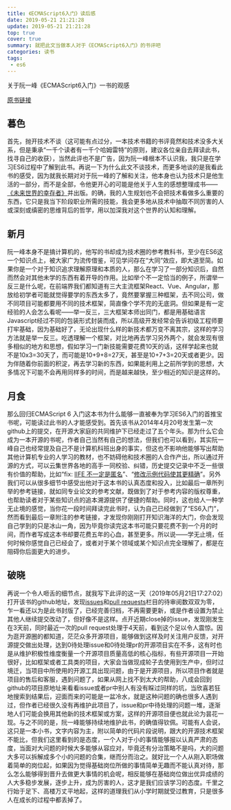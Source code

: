 ```yaml
---
title: 《ECMAScript6入门》读后感
date: 2019-05-21 21:21:28
update: 2019-05-21 21:21:28
top: true
cover: true
summary: 就把此文当做本人对于《ECMAScript6入门》的书评吧
categories: 读书
tags:
 - es6
---
```


关于阮一峰《ECMAScript6入门》一书的观感

<!--more-->

[原书链接](https://es6.ruanyifeng.com/#docs/reference)

## 暮色
首先，抛开技术不谈（这可能有点过分，一本技术书籍的书评竟然和技术没多大关系，但是秉承“一千个读者有一千个哈姆雷特”的原则，建议各位亲自去拜读此书，找寻自己的收获），当然此评也不是广告，因为阮一峰根本不认识我，我只是在学习ES6过程中了解到此书。再说一下为什么此文不谈技术，而更多地谈的是我看此书的感受，因为就我长期对对于阮一峰的了解和关注，他本身也认为技术只是他生活的一部分，而不是全部，令他更开心的可能是他关于人生的感想整理成书——[《未来世界的幸存者》](http://www.ruanyifeng.com/blog/2019/01/survivor-preface.html)并出版。的确，我的人生规划也不会把技术看做多么重要的东西，它只是我当下阶段职业所需的技能，我会更多地从技术中抽取不同厉害的人或深刻或缜密的思维背后的哲学，用以加深我对这个世界的认知和理解。

## 新月
阮一峰本身不是搞计算机的，他写的书却成为技术圈的参考教科书，至少在ES6这一个知识点上，被大家广为流传借鉴，可见学问存在“大同”效应，即大道至简。如果你是一个对于知识追求理解原理和本质的人，那么在学习了一部分知识后，自然而然会对其他未学的东西有着开导的作用。比如举个不一定恰当的例子，所谓举一反三是什么呢，在前端界我们都知道有三大主流框架React、Vue、Angular，那放给初学者可能就觉得要学的东西太多了，竟然要掌握三种框架，去不同公司，做不同项目可能都要用不同的技术框架，简直像个学不完的无底洞。但如果是有一定经验的人会怎么看呢——举一反三，三大框架本师出同门，都是用基础语言Javascript经过不同的包装形式封装而成，所以高级开发经常会告诉初级工程师要打牢基础，因为基础好了，无论出现什么样的新技术都万变不离其宗，这样的学习方法就是举一反三。吃透理解一个框架，对比地再去学习另外两个，就会发现有很多相似的地方和思想，假如学习一门新技能需要花费10天的话，这样学起来也就不是10x3=30天了，而可能是10+9+8=27天，甚至是10+7+3=20天或者更少。因为伴随着你前面的积淀，再去学习新的东西，如果能利用上之前所学到的思想，大多情况下可能不会再用同样多的时间，而是越来越快，至少相近的知识是这样的。

## 月食
那么回归ECMAScript 6 入门这本书为什么能够一直被奉为学习ES6入门的首推宝书呢，可能读过此书的人才能感受到。首先该书从2014年4月20号发生第一次github上的提交，在开源大家庭的共同维护下已经走过了五个年头。那为什么它会成为一本开源的书呢，作者自己当然有自己的想法，但我们也可以看到，其实阮一峰自己也经常提及自己不是计算机科班出身的事实，但这也不影响他能够写出帮助其他计算机专业的人学习的教材，也不妨碍他和技术圈的人合作产出，所以通过开源的方式，可以云集世界各地的高手一同校验、纠错，历史提交记录中不乏一些很有价值的帮助，比如“fix: [IIFE 不一定是匿名](https://github.com/ruanyf/es6tutorial/commit/eba11dd8c79819d8af9aa4ff39e35a901c0449d9)”、“[修改示例代码使其更精确](https://github.com/ruanyf/es6tutorial/commit/57fe8c62fc3c282df0dfb61156edeccc511a4815)”。另外我们可以从很多细节中感受出他对于这本书的认真态度和投入，比如最后一章所列举的参考链接，就如同专业论文的参考文献，既做到了对于参考内容的版权尊重，也帮助读者对于某些知识点的追本溯源提供了便捷的帮助。同时，这也给人一种学无止境的感觉，当你花一段时间拜读完此书时，认为自己已经做到了“ES6入门”，然而看到最后一章附注的参考链接，才发现你刚刚打开知识海洋的大门，你会发现自己学到的只是冰山一角，因为毕竟你读完这本书可能只要花费不到一个月的时间，而作者写成这本书却要花费五年的心血，甚至更多。所以说——学无止境，任何时候你感觉自己已经会了，或者对于某个领域或某个知识点完全理解了，都是在阻碍你后面更大的进步。

## 破晓
再说一个令人咂舌的细节点，就我写下此评的这一天（2019年05月21日17:27:02）打开该书的github地址，发现[issues](https://github.com/ruanyf/es6tutorial/issues)和[pull requests](https://github.com/ruanyf/es6tutorial/pulls)栏目的待审阅数双双为零，乍一看还以为是此书封版了，已经完善归档，不再需要更新，或是作者设置为禁止其他人继续提交改动了，但好像不是这样。点开近期close掉的issue，发现刚发生在3天前，同时最近一次的pull request处理于4天前，看到这个足以令人震惊。因为逛开源圈的都知道，茫茫众多开源项目，能够做到这样及时关注用户反馈，对开源提交做出处理，达到0待处理issue和0待处理pr的开源项目实在不多，这有时也是从维护积极性维度衡量一个开源项目质量高低的核心指标，有些开源项目一开始很好，比如框架或者工具类的项目，大家会当做现成轮子去使用到生产中，但时过境迁，当项目中所使用的开源工具出现问题，由于是开源项目，所以项目作者就是项目的售后和客服，遇到问题了，如果从网上找不到太大的帮助，八成会回到github的项目原地址来看看issue或者pr中别人有没有睬过同样的坑，当欣喜若狂地搜索到结果后，迎面而来的可能是一盆冷水，就是这种问题的确也很多人遇到过，但作者已经很久没有再维护此项目了，issue和pr中待处理的问题一堆，逐渐地人们可能会换用其他新的技术框架或方案，这样的开源项目便也就此论为昙花一现。与之不同的是，阮一峰能够持续地维护此书，的确值得钦佩。可能有人会说，这只是一本小书，文字内容为主，附以简单的代码片段说明，跟大的开源技术框架不能比，但我们这里看到的是态度，一个人对于小的事情能够报以认真严肃的态度，当面对大问题的时候大多能够从容应对，毕竟还有分治策略不是吗，大的问题大多可以拆解成多个小的问题的合集，继而分而治之。就好比一个人从刚入职场做着简单的岗位起，如果因为觉得基础岗位所做的事情简单无趣而不能认真对待，那么怎么能够得到晋升去做更大事情的机会呢，相反能够在基础岗位做出优异成绩的人大多稳步发展，逐步上升，成为厉害的人，这才是我们应该学习的态度。千里之行始于足下、高楼万丈平地起，这样的道理我们从小学时期就受过教育，只是很多人在成长的过程中都丢掉了。


